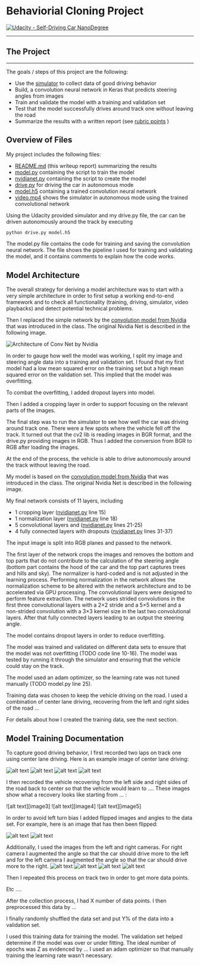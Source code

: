 # Behaviorial Cloning Project

[![Udacity - Self-Driving Car NanoDegree](https://s3.amazonaws.com/udacity-sdc/github/shield-carnd.svg)](http://www.udacity.com/drive)

---
## The Project
---
The goals / steps of this project are the following:
* Use the [simulator](https://github.com/udacity/self-driving-car-sim) to collect data of good driving behavior
* Build, a convolution neural network in Keras that predicts steering angles from images
* Train and validate the model with a training and validation set
* Test that the model successfully drives around track one without leaving the road
* Summarize the results with a written report (see [rubric points](https://review.udacity.com/#!/rubrics/432/view) )


[//]: # (Image References)

[imageLeftTurn]: ./images/center_2018_04_13_11_07_07_167.jpg "Turn Left with Side Marks"
[imageSandRight]: ./images/center_2018_04_13_11_05_49_878.jpg "Straight With Sand on the Right"
[imageLaneLines]: ./images/center_2018_04_13_11_07_54_308.jpg "Straight With Lane Lines"
[imageBridge]: ./images/center_2018_04_13_11_07_58_683.jpg "Bridge"
[imageCenter]: ./images/center_2018_04_13_11_07_08_656.jpg "Center Camera"
[imageCenterFlipped]: ./images/center_2018_04_13_11_07_08_656_flipped.jpg "Center Camera Flipped"
[imageLeft]: ./images/left_2018_04_13_11_07_08_656.jpg "Left Camera"
[imageLeftFlipped]: ./images/left_2018_04_13_11_07_08_656_flipped.jpg "Left camera Flipped"
[imageRight]: ./images/right_2018_04_13_11_07_08_656.jpg "Right Camera"
[imageRightFlipped]: ./images/right_2018_04_13_11_07_08_656_flipped.jpg "Right Camera Flipped"
[imageNvidiaNet]: ./images/NvidiaNet.png "NvidiaNet"


## Overview of Files

My project includes the following files:
* [README.md](https://github.com/MarkBroerkens/CarND-Behavioral-Cloning-P3/blob/master/README.md) (this writeup report) summarizing the results 
* [model.py](https://github.com/MarkBroerkens/CarND-Behavioral-Cloning-P3/blob/master/model.py) containing the script to train the model
* [nvidianet.py](https://github.com/MarkBroerkens/CarND-Behavioral-Cloning-P3/blob/master/nvidianet.py) containing the script to create the model
* [drive.py](https://github.com/MarkBroerkens/CarND-Behavioral-Cloning-P3/blob/master/drive.py) for driving the car in autonomous mode
* [model.h5](https://github.com/MarkBroerkens/CarND-Behavioral-Cloning-P3/blob/master/model.h5) containing a trained convolution neural network 
* [video.mp4](https://github.com/MarkBroerkens/CarND-Behavioral-Cloning-P3/blob/master/video.mp4) shows the simulator in autonomous mode using the trained convolutional network

Using the Udacity provided simulator and my drive.py file, the car can be driven autonomously around the track by executing 
```sh
python drive.py model.h5
```

The model.py file contains the code for training and saving the convolution neural network. The file shows the pipeline I used for training and validating the model, and it contains comments to explain how the code works.

## Model Architecture 
The overall strategy for deriving a model architecture was to start with a very simple architecture in order to first setup a working end-to-end framework and to check all functionality (training, driving, simulator, video playbacks) and detect potential technical problems.

Then I replaced the simple network by the  [convolution model from Nvidia](http://images.nvidia.com/content/tegra/automotive/images/2016/solutions/pdf/end-to-end-dl-using-px.pdf) that was introduced in the class. The original Nvidia Net is described in the following image.

![Architecture of Conv Net by Nvidia][imageNvidiaNet]

In order to gauge how well the model was working, I split my image and steering angle data into a training and validation set. I found that my first model had a low mean squared error on the training set but a high mean squared error on the validation set. This implied that the model was overfitting. 

To combat the overfitting, I added dropout layers into model.

Then I added a cropping layer in order to support focusing on the relevant parts of the images.

The final step was to run the simulator to see how well the car was driving around track one. There were a few spots where the vehicle fell off the track. It turned out that the cv2 lib is reading images in BGR format, and the drive.py providing images in RGB. Thus I added the conversion from BGR to RGB after loading the images.

At the end of the process, the vehicle is able to drive autonomously around the track without leaving the road.

My model is based on the [convolution model from Nvidia](http://images.nvidia.com/content/tegra/automotive/images/2016/solutions/pdf/end-to-end-dl-using-px.pdf) that was introduced in the class. The original Nvidia Net is described in the following image.

My final network consists of 11 layers, including 
* 1 cropping layer ([nvidianet.py](https://github.com/MarkBroerkens/CarND-Behavioral-Cloning-P3/blob/master/nvidianet.py) line 15)
* 1 normalization layer ([nvidianet.py](https://github.com/MarkBroerkens/CarND-Behavioral-Cloning-P3/blob/master/nvidianet.py) line 18)
* 5 convolutional layers and ([nvidianet.py](https://github.com/MarkBroerkens/CarND-Behavioral-Cloning-P3/blob/master/nvidianet.py) lines 21-25)
* 4 fully connected layers with dropouts ([nvidianet.py](https://github.com/MarkBroerkens/CarND-Behavioral-Cloning-P3/blob/master/nvidianet.py) lines 31-37)

The input image is split into RGB planes and passed to the network.

The first layer of the network crops the images and removes the bottom and top parts that do not contribute to the calculation of the steering angle (bottom part contains the hood of the car and the top part captures trees and hills and sky). The normalizer is hard-coded and is not adjusted in the learning process. Performing normalization in the network allows the normalization scheme to be altered with the network architecture and to be accelerated via GPU processing.
The convolutional layers were designed to perform feature extraction. The network uses strided convolutions in the first three convolutional layers with a 2×2 stride and a 5×5 kernel  and a non-strided convolution with a 3×3 kernel size in the last two convolutional layers.
After that fully connected layers leading to an output the steering angle.

The model contains dropout layers in order to reduce overfitting. 

The model was trained and validated on different data sets to ensure that the model was not overfitting (TODO code line 10-16). The model was tested by running it through the simulator and ensuring that the vehicle could stay on the track.

The model used an adam optimizer, so the learning rate was not tuned manually (TODO model.py line 25).

Training data was chosen to keep the vehicle driving on the road. I used a combination of center lane driving, recovering from the left and right sides of the road ... 

For details about how I created the training data, see the next section. 

## Model Training Documentation

To capture good driving behavior, I first recorded two laps on track one using center lane driving. Here is an example image of center lane driving:

![alt text][imageLeftTurn]
![alt text][imageSandRight]
![alt text][imageLaneLines]
![alt text][imageBridge]

I then recorded the vehicle recovering from the left side and right sides of the road back to center so that the vehicle would learn to .... These images show what a recovery looks like starting from ... :

![alt text][image3]
![alt text][image4]
![alt text][image5]

In order to avoid left turn bias I added flipped images and angles to the data set. For example, here is an image that has then been flipped:

![alt text][imageCenter]
![alt text][imageCenterFlipped]

Additionally, I used the images from the left and right cameras. For right camera I augmented the angle so that the car should drive more to the left and for the left camera I augmented the angle so that the car should drive more to the right.
![alt text][imageLeft]
![alt text][imageLeftFlipped]
![alt text][imageRight]
![alt text][imageRightFlipped]

Then I repeated this process on track two in order to get more data points.

Etc ....

After the collection process, I had X number of data points. I then preprocessed this data by ...


I finally randomly shuffled the data set and put Y% of the data into a validation set. 

I used this training data for training the model. The validation set helped determine if the model was over or under fitting. The ideal number of epochs was Z as evidenced by ... I used an adam optimizer so that manually training the learning rate wasn't necessary.
